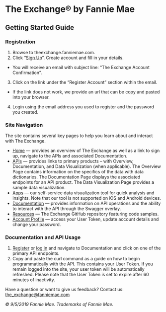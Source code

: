 # The Exchange® by Fannie Mae
## Getting Started Guide

### Registration

1. Browse to theexchange.fanniemae.com.
2.	 Click “[Sign Up](https://theexchange.fanniemae.com/account/register)”. Create account and fill in your details.
  - You will receive an email with subject line: “The Exchange Account Confirmation”.
3.	 Click on the link under the “Register Account” section within the email. 
  -	If the link does not work, we provide an url that can be copy and pasted into your browser. 
4. 	Login using the email address you used to register and the password you created.

### Site Navigation

The site contains several key pages to help you learn about and interact with The Exchange.

- [Home](https://theexchange.fanniemae.com) — provides an overview of The Exchange as well as a link to sign up, navigate to the APIs and associated Documentation.
- [APIs](https://theexchange.fanniemae.com/public-apis) — provides links to primary products – with Overview, Documentation, and Data Visualization (when applicable). The Overview Page contains information on the specifics of the data with data dictionaries. The Documentation Page displays the associated endpoints for an API product. The Data Visualization Page provides a sample data visualization.
- [Apps](https://theexchange.fanniemae.com/data-visualizations) — our self-service data visualization tool for quick analysis and insights. Note that our tool is not supported on iOS and Android devices.
- [Documentation](https://theexchange.fanniemae.com/documentation) — provides information on API operations and the ability to interact with the API through the Swagger overlay.
- [Resources](https://github.com/The-Exchange-Fannie-Mae) — The Exchange GitHub repository featuring code samples.
- [Account Profile](https://theexchange.fanniemae.com/account/profile) — access your User Token, update account details and change your password.

### Documentation and API Usage

1. 	[Register](https://theexchange.fanniemae.com/account/register) or [log in](https://theexchange.fanniemae.com/account/login) and navigate to Documentation and click on one of the primary API endpoints.
2. 	Copy and paste the curl command as a guide on how to begin programmatically with the API. This contains your User Token. If you remain logged into the site, your user token will be automatically refreshed. Please note that the User Token is set to expire after 60 minutes of inactivity.

Have a question or want to give us feedback? Contact us: the_exchange@fanniemae.com

_© 9/5/2019 Fannie Mae. Trademarks of Fannie Mae._
